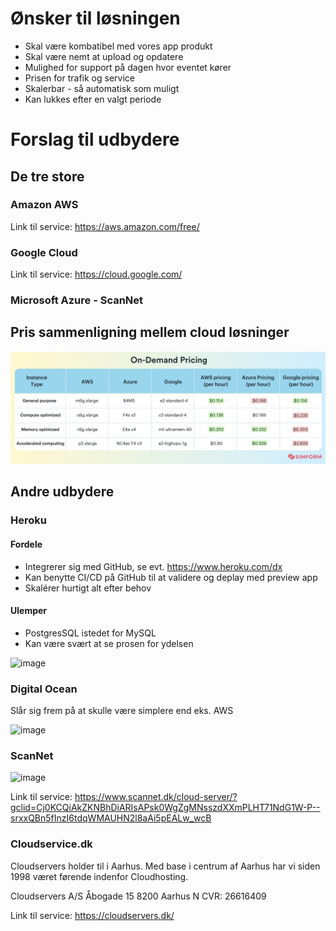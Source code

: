 # Ønsker til løsningen
* Skal være kombatibel med vores app produkt
* Skal være nemt at upload og opdatere
* Mulighed for support på dagen hvor eventet kører
* Prisen for trafik og service
* Skalerbar - så automatisk som muligt
* Kan lukkes efter en valgt periode

# Forslag til udbydere
## De tre store
### Amazon AWS
Link til service: https://aws.amazon.com/free/

### Google Cloud
Link til service: https://cloud.google.com/

### Microsoft Azure - ScanNet


## Pris sammenligning mellem cloud løsninger
<img src="image.png" />

## Andre udbydere
### Heroku
#### Fordele
* Integrerer sig med GitHub, se evt. https://www.heroku.com/dx
* Kan benytte CI/CD på GitHub til at validere og deplay med preview app
* Skalérer hurtigt alt efter behov

#### Ulemper
* PostgresSQL istedet for MySQL
* Kan være svært at se prosen for ydelsen

![image](https://user-images.githubusercontent.com/82814155/144017350-ffccb1ac-5c2b-4b39-99a1-c22b25753c8c.png)


### Digital Ocean
Slår sig frem på at skulle være simplere end eks. AWS

![image](https://user-images.githubusercontent.com/82814155/144020680-71669b4d-449e-40df-97f9-f1c73182f28a.png)


### ScanNet
![image](https://user-images.githubusercontent.com/82814155/144011016-9d7750e2-0bb6-44d3-a053-f5d091cefb1a.png)

Link til service: https://www.scannet.dk/cloud-server/?gclid=Cj0KCQiAkZKNBhDiARIsAPsk0WgZgMNsszdXXmPLHT71NdG1W-P--srxxQBn5fInzI6tdqWMAUHN2l8aAi5pEALw_wcB

### Cloudservice.dk
Cloudservers holder til i Aarhus.
Med base i centrum af Aarhus har vi siden 1998 været førende indenfor Cloudhosting.

Cloudservers A/S
Åbogade 15
8200 Aarhus N
CVR: 26616409

Link til service: https://cloudservers.dk/
